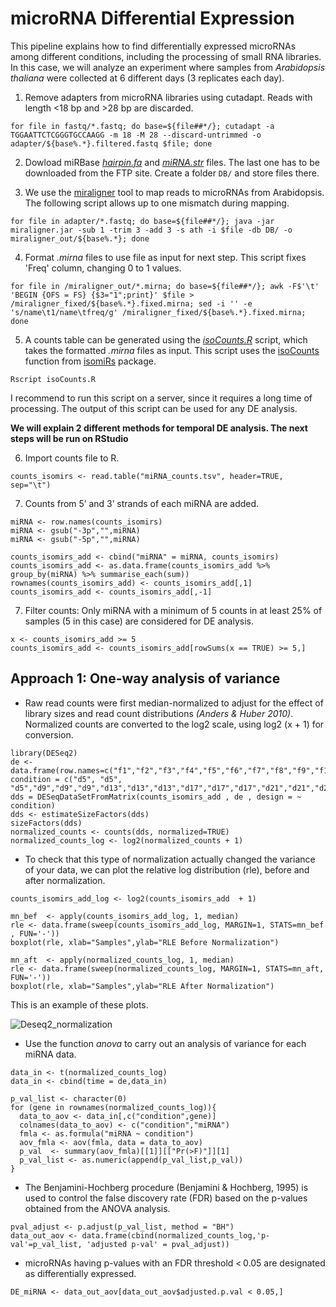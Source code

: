 # microRNA Differential Expression

This pipeline explains how to find differentially expressed microRNAs among different conditions, including the processing of small RNA libraries. In this case, we will analyze an experiment where samples from *Arabidopsis thaliana* were collected at 6 different days (3 replicates each day). 

1. Remove adapters from microRNA libraries using cutadapt. Reads with length <18 bp and >28 bp are discarded. 

```for file in fastq/*.fastq; do base=${file##*/}; cutadapt -a TGGAATTCTCGGGTGCCAAGG -m 18 -M 28 --discard-untrimmed -o adapter/${base%.*}.filtered.fastq $file; done```

2. Dowload miRBase [*hairpin.fa*](http://www.mirbase.org/ftp.shtml) and [*miRNA.str*](http://www.mirbase.org/ftp.shtml) files. The last one has to be downloaded from the FTP site. Create a folder ```DB/``` and store files there.

3. We use the [miraligner](https://code.google.com/p/seqbuster/wiki/miraligner) tool to map reads to microRNAs from Arabidopsis. The following script allows up to one mismatch during mapping.

```for file in adapter/*.fastq; do base=${file##*/}; java -jar miraligner.jar -sub 1 -trim 3 -add 3 -s ath -i $file -db DB/ -o miraligner_out/${base%.*}; done```

4. Format *.mirna* files to use file as input for next step. This script fixes 'Freq' column, changing 0 to 1 values.

```for file in /miraligner_out/*.mirna; do base=${file##*/}; awk -F$'\t' 'BEGIN {OFS = FS} {$3="1";print}' $file > /miraligner_fixed/${base%.*}.fixed.mirna; sed -i '' -e 's/name\t1/name\tfreq/g' /miraligner_fixed/${base%.*}.fixed.mirna; done```

5. A counts table can be generated using the [*isoCounts.R*](https://github.com/ibioChile/VidalLab/blob/master/Scripts/isoCounts.R) script, which takes the formatted *.mirna* files as input. This script uses the [isoCounts](http://lpantano.github.io/isomiRs/reference/isoCounts.html) function from [isomiRs](https://bioconductor.org/packages/release/bioc/html/isomiRs.html) package.

```Rscript isoCounts.R```

I recommend to run this script on a server, since it requires a long time of processing. The output of this script can be used for any DE analysis.

**We will explain 2 different methods for temporal DE analysis. The next steps will be run on RStudio** 

6. Import counts file to R. 

```counts_isomirs <- read.table("miRNA_counts.tsv", header=TRUE, sep="\t")```

7. Counts from 5’ and 3’ strands of each miRNA are added.

```
miRNA <- row.names(counts_isomirs)
miRNA <- gsub("-3p","",miRNA)
miRNA <- gsub("-5p","",miRNA)

counts_isomirs_add <- cbind("miRNA" = miRNA, counts_isomirs)
counts_isomirs_add <- as.data.frame(counts_isomirs_add %>% group_by(miRNA) %>% summarise_each(sum))
rownames(counts_isomirs_add) <- counts_isomirs_add[,1]
counts_isomirs_add <- counts_isomirs_add[,-1]
```

7. Filter counts: Only miRNA with a minimum of 5 counts in at least 25% of samples (5 in this case) are considered for DE analysis.

```
x <- counts_isomirs_add >= 5
counts_isomirs_add <- counts_isomirs_add[rowSums(x == TRUE) >= 5,]
```

## Approach 1: One-way analysis of variance

- Raw read counts were first median-normalized to adjust for the effect of library sizes and read count distributions *(Anders & Huber 2010)*. Normalized counts are converted to the log2 scale, using log2 (x + 1) for conversion.

```
library(DESeq2)
de <- data.frame(row.names=c("f1","f2","f3","f4","f5","f6","f7","f8","f9","f10","f11","f12","f13","f14","f15","f16","f17","f18"), condition = c("d5", "d5", "d5","d9","d9","d9","d13","d13","d13","d17","d17","d17","d21","d21","d21","d25","d25","d25"))
dds = DESeqDataSetFromMatrix(counts_isomirs_add , de , design = ~ condition)
dds <- estimateSizeFactors(dds)
sizeFactors(dds)
normalized_counts <- counts(dds, normalized=TRUE)
normalized_counts_log <- log2(normalized_counts + 1)
```

- To check that this type of normalization actually changed the variance of your data, we can plot the relative log distribution (rle), before and after normalization.

```
counts_isomirs_add_log <- log2(counts_isomirs_add  + 1)

mn_bef  <- apply(counts_isomirs_add_log, 1, median)
rle <- data.frame(sweep(counts_isomirs_add_log, MARGIN=1, STATS=mn_bef , FUN='-'))
boxplot(rle, xlab="Samples",ylab="RLE Before Normalization")

mn_aft  <- apply(normalized_counts_log, 1, median)
rle <- data.frame(sweep(normalized_counts_log, MARGIN=1, STATS=mn_aft, FUN='-'))
boxplot(rle, xlab="Samples",ylab="RLE After Normalization")
```

This is an example of these plots.

![Deseq2_normalization](https://user-images.githubusercontent.com/53570955/64458226-c2af1e00-d0c2-11e9-9a2f-bf194f16132e.jpg)

- Use the function *anova* to carry out an analysis of variance for each miRNA data.

```
data_in <- t(normalized_counts_log)
data_in <- cbind(time = de,data_in)

p_val_list <- character(0)
for (gene in rownames(normalized_counts_log)){
  data_to_aov <- data_in[,c("condition",gene)]
  colnames(data_to_aov) <- c("condition","miRNA")
  fmla <- as.formula("miRNA ~ condition")
  aov_fmla <- aov(fmla, data = data_to_aov)
  p_val  <- summary(aov_fmla)[[1]][["Pr(>F)"]][1]
  p_val_list <- as.numeric(append(p_val_list,p_val))
}
```

- The Benjamini-Hochberg procedure (Benjamini & Hochberg, 1995) is used to control the false discovery rate (FDR) based on the p-values obtained from the ANOVA analysis. 

```
pval_adjust <- p.adjust(p_val_list, method = "BH")
data_out_aov <- data.frame(cbind(normalized_counts_log,'p-val'=p_val_list, 'adjusted p-val' = pval_adjust))
```

- microRNAs having p-values with an FDR threshold < 0.05 are designated as differentially expressed.

```
DE_miRNA <- data_out_aov[data_out_aov$adjusted.p.val < 0.05,]
```

